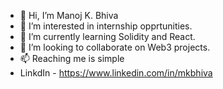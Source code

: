 - 👋 Hi, I’m Manoj K. Bhiva
- 👀 I’m interested in internship opprtunities.
- 🌱 I’m currently learning Solidity and React.
- 💞️ I’m looking to collaborate on Web3 projects.
- 📫 Reaching me is simple 
- LinkdIn - https://www.linkedin.com/in/mkbhiva


